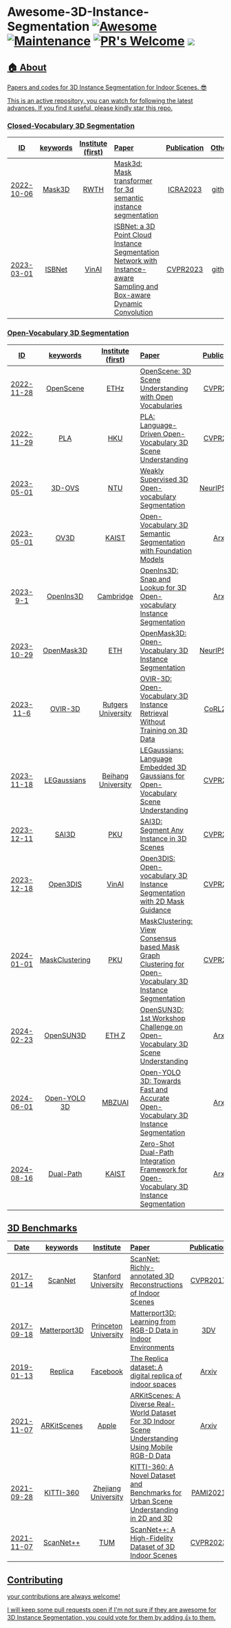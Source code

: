 
# Awesome-3D-Instance-Segmentation [![Awesome](https://awesome.re/badge.svg)](https://awesome.re) [![Maintenance](https://img.shields.io/badge/Maintained%3F-yes-green.svg)](https://GitHub.com/Naereen/StrapDown.js/graphs/commit-activity) [![PR's Welcome](https://img.shields.io/badge/PRs-welcome-brightgreen.svg?style=flat)](http://makeapullrequest.com)  <a href="" target='_blank'><img src="https://visitor-badge.laobi.icu/badge?page_id=activevisionlab.llm3d&left_color=gray&right_color=blue">

## 🏠 About
Papers and codes for 3D Instance Segmentation for Indoor Scenes. 😎 

This is an active repository, you can watch for following the latest advances. If you find it useful, please kindly star this repo.


### Closed-Vocabulary 3D Segmentation
|  ID |       keywords       |    Institute (first)    | Paper                                                                                                                                                                               | Publication | Others |
| :-----: | :------------------: | :--------------: | :---------------------------------------------------------------------------------------------------------------------------------------------------------------------------------- | :---------: | :---------: 
| 2022-10-06 |  Mask3D |    RWTH  | [Mask3d: Mask transformer for 3d semantic instance segmentation](https://arxiv.org/pdf/2312.11557.pdf)                                                                                | ICRA2023 | [github](https://github.com/JonasSchult/Mask3D) |
| 2023-03-01 |  ISBNet |    VinAI  | [ISBNet: a 3D Point Cloud Instance Segmentation Network with Instance-aware Sampling and Box-aware Dynamic Convolution](https://arxiv.org/abs/2303.00246)                                                                                | CVPR2023 | [github](https://github.com/VinAIResearch/ISBNet) |


### Open-Vocabulary 3D Segmentation
|  ID |       keywords       |    Institute (first)    | Paper                                                                                                                                                                               | Publication | Others |
| :-----: | :------------------: | :--------------: | :---------------------------------------------------------------------------------------------------------------------------------------------------------------------------------- | :---------: | :---------: 
| 2022-11-28 |       OpenScene       |      ETHz      | [OpenScene: 3D Scene Understanding with Open Vocabularies](https://arxiv.org/pdf/2211.15654.pdf)                                                             |   CVPR2023  | [github](https://github.com/pengsongyou/openscene) |                                                                 | OpenReview | [github]() |
| 2022-11-29 |        PLA        |     HKU    | [PLA: Language-Driven Open-Vocabulary 3D Scene Understanding](https://arxiv.org/pdf/2211.16312.pdf)       |CVPR2023|  [github](https://github.com/CVMI-Lab/PLA) |
| 2023-05-01 |  3D-OVS |    NTU  | [Weakly Supervised 3D Open-vocabulary Segmentation](https://arxiv.org/pdf/2305.14093)                                                                                | NeurIPS2023 | [github](https://github.com/Kunhao-Liu/3D-OVS) |
| 2023-05-01 |  OV3D  |    KAIST  | [Open-Vocabulary 3D Semantic Segmentation with Foundation Models](https://openaccess.thecvf.com/content/CVPR2024/papers/Jiang_Open-Vocabulary_3D_Semantic_Segmentation_with_Foundation_Models_CVPR_2024_paper.pdf)                                                                            | Arxiv | [project]() |
| 2023-9-1|  OpenIns3D |    Cambridge  | [OpenIns3D: Snap and Lookup for 3D Open-vocabulary Instance Segmentation](https://arxiv.org/pdf/2309.00616.pdf)                                                                                | Arxiv | [github](https://zheninghuang.github.io/OpenIns3D/) |                                                                 |   ICCV2023| [github]() |
| 2023-10-29|  OpenMask3D |    ETH  | [OpenMask3D: Open-Vocabulary 3D Instance Segmentation](https://openmask3d.github.io/static/pdf/openmask3d.pdf)                                                                                | NeurIPS2023 | [github](https://openmask3d.github.io/) |    
| 2023-11-6 |  OVIR-3D |    Rutgers University  | [OVIR-3D: Open-Vocabulary 3D Instance Retrieval Without Training on 3D Data](https://arxiv.org/pdf/2311.02873.pdf) | CoRL2023 | [github](https://github.com/shiyoung77/OVIR-3D/) |
| 2023-11-18 |  LEGaussians |    Beihang University  | [LEGaussians: Language Embedded 3D Gaussians for Open-Vocabulary Scene Understanding](https://arxiv.org/pdf/2311.18482.pdf)                                                                                | CVPR2024 | [github](https://github.com/buaavrcg/LEGaussians) |
| 2023-12-11 |  SAI3D |    PKU  | [SAI3D: Segment Any Instance in 3D Scenes](https://arxiv.org/pdf/2312.11557.pdf)                                                                                | CVPR2024 | [github](https://yd-yin.github.io/SAI3D) |
| 2023-12-18 |  Open3DIS |    VinAI  | [Open3DIS: Open-vocabulary 3D Instance Segmentation with 2D Mask Guidance](https://arxiv.org/pdf/2312.10671.pdf)                                                                                | CVPR2024 | [github](https://open3dis.github.io/) |
| 2024-01-01 |  MaskClustering |    PKU  | [MaskClustering: View Consensus based Mask Graph Clustering for Open-Vocabulary 3D Instance Segmentation](https://arxiv.org/pdf/2401.07745)         | CVPR2024 | [github](https://pku-epic.github.io/MaskClustering/) |
| 2024-02-23 |  OpenSUN3D |    ETH Z  | [OpenSUN3D: 1st Workshop Challenge on Open-Vocabulary 3D Scene Understanding](https://arxiv.org/abs/2402.15321)                                                                            | Arxiv | [github](https://opensun3d.github.io) |
| 2024-06-01 |  Open-YOLO 3D |    MBZUAI  | [Open-YOLO 3D: Towards Fast and Accurate Open-Vocabulary 3D Instance Segmentation](https://arxiv.org/html/2406.02548v1)                                                                            | Arxiv | [github](https://github.com/aminebdj/OpenYOLO3D) |
| 2024-08-16 |  Dual-Path |    KAIST  | [Zero-Shot Dual-Path Integration Framework for Open-Vocabulary 3D Instance Segmentation](https://openaccess.thecvf.com/content/CVPR2024W/OpenSUN3D/papers/Ton_Zero-Shot_Dual-Path_Integration_Framework_for_Open-Vocabulary_3D_Instance_Segmentation_CVPRW_2024_paper.pdf)                                                                            | Arxiv | [project]() |


## 3D Benchmarks
|  Date |       keywords       |    Institute    | Paper                                                                                                                                                                               | Publication | Others |
| :-----: | :------------------: | :--------------: | :---------------------------------------------------------------------------------------------------------------------------------------------------------------------------------- | :---------: | :---------: 
| 2017-01-14 | ScanNet | Stanford University | [ScanNet: Richly-annotated 3D Reconstructions of Indoor Scenes](https://arxiv.org/abs/1702.04405) | CVPR2017| [github](https://github.com/ScanNet/ScanNet) |
| 2017-09-18 | Matterport3D | Princeton University | [Matterport3D: Learning from RGB-D Data in Indoor Environments](https://niessner.github.io/Matterport/) | 3DV| [github](https://niessner.github.io/Matterport/) |
| 2019-01-13 | Replica | Facebook | [The Replica dataset: A digital replica of indoor spaces](https://arxiv.org/pdf/1906.05797) | Arxiv| [github](https://github.com/facebookresearch/Replica-Dataset/) |
| 2021-11-07 | ARKitScenes | Apple | [ARKitScenes: A Diverse Real-World Dataset For 3D Indoor Scene Understanding Using Mobile RGB-D Data](https://arxiv.org/abs/2111.08897) | Arxiv| [github](https://github.com/apple/ARKitScenes) |
| 2021-09-28 | KITTI-360 | Zhejiang University | [KITTI-360: A Novel Dataset and Benchmarks for Urban Scene Understanding in 2D and 3D](https://www.cvlibs.net/datasets/kitti-360/) | PAMI2021| [project](https://www.cvlibs.net/datasets/kitti-360/) |
| 2021-11-07 | ScanNet++ | TUM | [ScanNet++: A High-Fidelity Dataset of 3D Indoor Scenes](https://arxiv.org/abs/2308.11417) | CVPR2023| [github](https://cy94.github.io/scannetpp/) |



## Contributing

your contributions are always welcome!

I will keep some pull requests open if I'm not sure if they are awesome for 3D Instance Segmentation, you could vote for them by adding 👍 to them.
